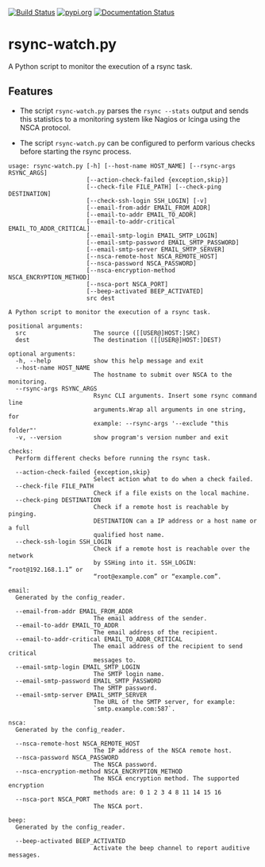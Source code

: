 [![Build Status](https://travis-ci.org/Josef-Friedrich/rsync-watch.svg?branch=master)](https://travis-ci.org/Josef-Friedrich/rsync-watch)
[![pypi.org](http://img.shields.io/pypi/v/rsync_watch.svg)](https://pypi.python.org/pypi/rsync_watch)
[![Documentation Status](https://readthedocs.org/projects/rsync-watch/badge/?version=latest)](https://rsync-watch.readthedocs.io/en/latest/?badge=latest)

# rsync-watch.py

A Python script to monitor the execution of a rsync task.

## Features

* The script `rsync-watch.py` parses the `rsync --stats` output and
  sends this statistics to a monitoring system like Nagios or Icinga
  using the NSCA protocol.

* The script `rsync-watch.py` can be configured to perform various
  checks before starting the rsync process.

```
usage: rsync-watch.py [-h] [--host-name HOST_NAME] [--rsync-args RSYNC_ARGS]
                      [--action-check-failed {exception,skip}]
                      [--check-file FILE_PATH] [--check-ping DESTINATION]
                      [--check-ssh-login SSH_LOGIN] [-v]
                      [--email-from-addr EMAIL_FROM_ADDR]
                      [--email-to-addr EMAIL_TO_ADDR]
                      [--email-to-addr-critical EMAIL_TO_ADDR_CRITICAL]
                      [--email-smtp-login EMAIL_SMTP_LOGIN]
                      [--email-smtp-password EMAIL_SMTP_PASSWORD]
                      [--email-smtp-server EMAIL_SMTP_SERVER]
                      [--nsca-remote-host NSCA_REMOTE_HOST]
                      [--nsca-password NSCA_PASSWORD]
                      [--nsca-encryption-method NSCA_ENCRYPTION_METHOD]
                      [--nsca-port NSCA_PORT]
                      [--beep-activated BEEP_ACTIVATED]
                      src dest

A Python script to monitor the execution of a rsync task.

positional arguments:
  src                   The source ([[USER@]HOST:]SRC)
  dest                  The destination ([[USER@]HOST:]DEST)

optional arguments:
  -h, --help            show this help message and exit
  --host-name HOST_NAME
                        The hostname to submit over NSCA to the monitoring.
  --rsync-args RSYNC_ARGS
                        Rsync CLI arguments. Insert some rsync command line
                        arguments.Wrap all arguments in one string, for
                        example: --rsync-args '--exclude "this folder"'
  -v, --version         show program's version number and exit

checks:
  Perform different checks before running the rsync task.

  --action-check-failed {exception,skip}
                        Select action what to do when a check failed.
  --check-file FILE_PATH
                        Check if a file exists on the local machine.
  --check-ping DESTINATION
                        Check if a remote host is reachable by pinging.
                        DESTINATION can a IP address or a host name or a full
                        qualified host name.
  --check-ssh-login SSH_LOGIN
                        Check if a remote host is reachable over the network
                        by SSHing into it. SSH_LOGIN: “root@192.168.1.1” or
                        “root@example.com” or “example.com”.

email:
  Generated by the config_reader.

  --email-from-addr EMAIL_FROM_ADDR
                        The email address of the sender.
  --email-to-addr EMAIL_TO_ADDR
                        The email address of the recipient.
  --email-to-addr-critical EMAIL_TO_ADDR_CRITICAL
                        The email address of the recipient to send critical
                        messages to.
  --email-smtp-login EMAIL_SMTP_LOGIN
                        The SMTP login name.
  --email-smtp-password EMAIL_SMTP_PASSWORD
                        The SMTP password.
  --email-smtp-server EMAIL_SMTP_SERVER
                        The URL of the SMTP server, for example:
                        `smtp.example.com:587`.

nsca:
  Generated by the config_reader.

  --nsca-remote-host NSCA_REMOTE_HOST
                        The IP address of the NSCA remote host.
  --nsca-password NSCA_PASSWORD
                        The NSCA password.
  --nsca-encryption-method NSCA_ENCRYPTION_METHOD
                        The NSCA encryption method. The supported encryption
                        methods are: 0 1 2 3 4 8 11 14 15 16
  --nsca-port NSCA_PORT
                        The NSCA port.

beep:
  Generated by the config_reader.

  --beep-activated BEEP_ACTIVATED
                        Activate the beep channel to report auditive messages.

```
